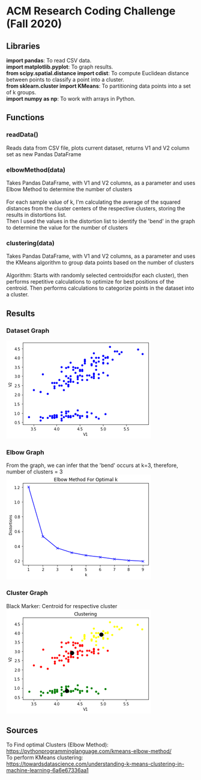 # ACM Research Coding Challenge (Fall 2020)

## Libraries
<strong>import pandas</strong>: To read CSV data.<br>
<strong>import matplotlib.pyplot</strong>: To graph results.<br>
<strong>from scipy.spatial.distance import cdist</strong>: To compute Euclidean distance between points to classify a point into a cluster.<br>
<strong>from sklearn.cluster import KMeans</strong>: To partitioning data points into a set of k groups.<br>
<strong>import numpy as np</strong>: To work with arrays in Python.<br>

## Functions
### readData()
Reads data from CSV file, plots current dataset, returns V1 and V2 column set as new Pandas DataFrame
<br>

### elbowMethod(data)
Takes Pandas DataFrame, with V1 and V2 columns, as a parameter and uses Elbow Method to determine the number of clusters<br><br>
For each sample value of k, I'm calculating the average of the squared distances from the cluster centers of the respective clusters, storing the results in distortions list.<br>
Then I used the values in the distortion list to identify the 'bend' in the graph to determine the value for the number of clusters

### clustering(data)
Takes Pandas DataFrame, with V1 and V2 columns, as a parameter and uses the KMeans algorithm to group data points based on the number of clusters
<br><br>
Algorithm: 
Starts with randomly selected centroids(for each cluster), then performs repetitive calculations to optimize for best positions of the centroid. Then performs calculations to categorize points in the dataset  into a cluster.

## Results
### Dataset Graph
![](images/dataset.png)

### Elbow Graph
From the graph, we can infer that the 'bend' occurs at k=3, therefore, number of clusters = 3
![](images/elbowGraph.png)

### Cluster Graph
Black Marker: Centroid for respective cluster<br>
![](images/clustering.png)


## Sources
To Find optimal Clusters (Elbow Method):
https://pythonprogramminglanguage.com/kmeans-elbow-method/
<br>
To perform KMeans clustering: 
https://towardsdatascience.com/understanding-k-means-clustering-in-machine-learning-6a6e67336aa1
